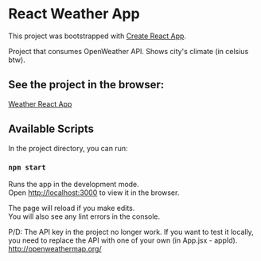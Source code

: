# React Weather App

This project was bootstrapped with [Create React App](https://github.com/facebook/create-react-app).

Project that consumes OpenWeather API. Shows city's climate (in celsius btw).

## See the project in the browser:
[Weather React App](https://jribero-weather.netlify.app/)

## Available Scripts

In the project directory, you can run:

### `npm start`

Runs the app in the development mode.\
Open [http://localhost:3000](http://localhost:3000) to view it in the browser.

The page will reload if you make edits.\
You will also see any lint errors in the console.

P/D: The API key in the project no longer work. If you want to test it locally, you need to replace the API with one of your own (in App.jsx - appId). http://openweathermap.org/


